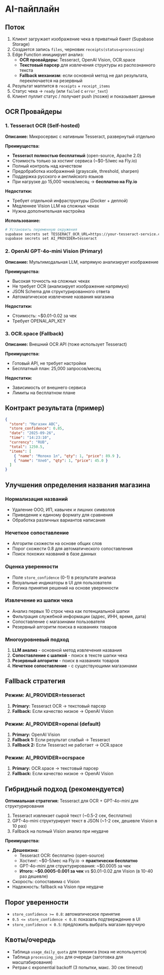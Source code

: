 # AI-пайплайн

## Поток

1. Клиент загружает изображение чека в приватный бакет (Supabase Storage)
2. Создается запись `files`, черновик `receipts(status=processing)`
3. Edge Function инициирует анализ:
   - **OCR провайдеры:** Tesseract, OpenAI Vision, OCR.space
   - **Текстовый парсер** для извлечения структуры из распознанного текста
   - **Fallback механизм:** если основной метод не дал результата, переключается на резервный
4. Результат маппится в `receipts` + `receipt_items`
5. Статус чека -> `ready` (или `failed` с `error_text`)
6. Клиент пуллит статус / получает push (позже) и показывает данные

## OCR Провайдеры

### 1. Tesseract OCR (Self-hosted)

**Описание:** Микросервис с нативным Tesseract, развернутый отдельно

**Преимущества:**

- **Tesseract полностью бесплатный** (open-source, Apache 2.0)
- Стоимость только за хостинг сервиса (~$0-5/мес на Fly.io)
- Полный контроль над качеством
- Предобработка изображений (grayscale, threshold, sharpen)
- Поддержка русского и английского языков
- При нагрузке до 15,000 чеков/месяц → **бесплатно на Fly.io**

**Недостатки:**

- Требует отдельной инфраструктуры (Docker + деплой)
- Медленнее Vision LLM на сложных чеках
- Нужна дополнительная настройка

**Использование:**

```bash
# Установить переменную окружения
supabase secrets set TESSERACT_OCR_URL=https://your-tesseract-service.com
supabase secrets set AI_PROVIDER=tesseract
```

### 2. OpenAI GPT-4o-mini Vision (Primary)

**Описание:** Мультимодальная LLM, напрямую анализирует изображение

**Преимущества:**

- Высокая точность на сложных чеках
- Не требует OCR (анализирует изображение напрямую)
- JSON Schema для структурированного ответа
- Автоматическое извлечение названия магазина

**Недостатки:**

- Стоимость: ~$0.01-0.02 за чек
- Требует OPENAI_API_KEY

### 3. OCR.space (Fallback)

**Описание:** Внешний OCR API (тоже использует Tesseract)

**Преимущества:**

- Готовый API, не требует настройки
- Бесплатный план: 25,000 запросов/месяц

**Недостатки:**

- Зависимость от внешнего сервиса
- Лимиты на бесплатном плане

## Контракт результата (пример)

```json
{
  "store": "Магазин ABC",
  "store_confidence": 0.85,
  "date": "2025-09-26",
  "time": "14:23:10",
  "currency": "RUB",
  "total": 1250.5,
  "items": [
    { "name": "Молоко 1л", "qty": 1, "price": 89.9 },
    { "name": "Хлеб", "qty": 1, "price": 45.0 }
  ]
}
```

## Улучшения определения названия магазина

### Нормализация названий

- Удаление ООО, ИП, кавычек и лишних символов
- Приведение к единому формату для сравнения
- Обработка различных вариантов написания

### Нечеткое сопоставление

- Алгоритм схожести на основе общих слов
- Порог схожести 0.8 для автоматического сопоставления
- Поиск похожих названий в базе данных

### Оценка уверенности

- Поле `store_confidence` (0-1) в результате анализа
- Визуальные индикаторы в UI для пользователя
- Логика принятия решений на основе уверенности

### Извлечение из шапки чека

- Анализ первых 10 строк чека как потенциальной шапки
- Фильтрация служебной информации (адрес, ИНН, время, дата)
- Сопоставление с магазинами пользователя
- Резервный алгоритм поиска в названиях товаров

### Многоуровневый подход

1. **LLM анализ** - основной метод извлечения названия
2. **Сопоставление с шапкой** - поиск в тексте шапки чека
3. **Резервный алгоритм** - поиск в названиях товаров
4. **Нечеткое сопоставление** - с существующими магазинами

## Fallback стратегия

### Режим: AI_PROVIDER=tesseract

1. **Primary:** Tesseract OCR → текстовый парсер
2. **Fallback:** Если качество низкое → OpenAI Vision

### Режим: AI_PROVIDER=openai (default)

1. **Primary:** OpenAI Vision
2. **Fallback 1:** Если результат слабый → Tesseract
3. **Fallback 2:** Если Tesseract не работает → OCR.space

### Режим: AI_PROVIDER=ocrspace

1. **Primary:** OCR.space → текстовый парсер
2. **Fallback:** Если качество низкое → OpenAI Vision

## Гибридный подход (рекомендуется)

**Оптимальная стратегия:** Tesseract для OCR + GPT-4o-mini для структурирования

1. Tesseract извлекает сырой текст (~0.5-2 сек, бесплатно)
2. GPT-4o-mini структурирует текст в JSON (~1-2 сек, дешевле Vision в 10 раз)
3. Fallback на полный Vision анализ при неудаче

**Преимущества:**

- **Дешевизна:**
  - Tesseract OCR: бесплатно (open-source)
  - Хостинг: ~$0-5/мес на Fly.io → **практически бесплатно**
  - GPT-4o-mini для структурирования: ~$0.0005 за чек
  - **Итого: ~$0.0005-0.001 за чек** vs $0.01-0.02 для Vision (в 10-40 раз дешевле)
- Скорость: сопоставима с Vision
- Надежность: fallback на Vision при неудаче

## Порог уверенности

- `store_confidence >= 0.8`: автоматическое принятие
- `0.5 <= store_confidence < 0.8`: показать подтверждение в UI
- `store_confidence < 0.5`: предложить выбрать магазин вручную

## Квоты/очередь

- Таблица `usage_daily_quota` для трекинга (пока не используется)
- Таблица `processing_jobs` для очереди (заготовка для масштабирования)
- Ретраи с exponential backoff (3 попытки, макс. 30 сек timeout)
